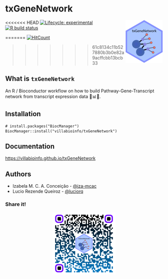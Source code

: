 # txGeneNetwork

<img src="man/figures/logo.svg" alt="txGeneNetwork logo" align="right" height="139"/>

<!-- badges: start -->

<<<<<<< HEAD
[![Lifecycle: experimental](https://img.shields.io/badge/lifecycle-experimental-orange.svg)](https://www.tidyverse.org/lifecycle/#experimental) [![R build status](https://github.com/villabioinfo/txGeneNetwork/workflows/R-CMD-check-bioc/badge.svg)](https://github.com/villabioinfo/txGeneNetwork/actions)

=======
[![HitCount](http://hits.dwyl.com/villabioinfo/txGeneNetwork.svg)](http://hits.dwyl.com/villabioinfo/txGeneNetwork)
>>>>>>> 61c8134c11b527880b3b0e82a9acffcbb13bcb33
<!-- badges: end -->

## What is `txGeneNetwork`

An R / Bioconductor workflow on how to build Pathway-Gene-Transcript network from transcript expression data 🧬📊✨.

## Installation

``` {.r}
# install.packages("BiocManager")
BiocManager::install("villabioinfo/txGeneNetwork")
```

## Documentation

<https://villabioinfo.github.io/txGeneNetwork>

## Authors

-   Izabela M. C. A. Conceição - [@iza-mcac](<https://github.com/iza-mcac>)
-   Lucio Rezende Queiroz - [@luciorq](<https://github.com/luciorq>)

### Share it!

<a href="https://villabioinfo.github.io/txGeneNetwork">

<p align="center">

<img src="man/figures/txGeneNetwork-qrcode.svg" alt="Share the Workflow" width="200"/>

</p>

</a>
